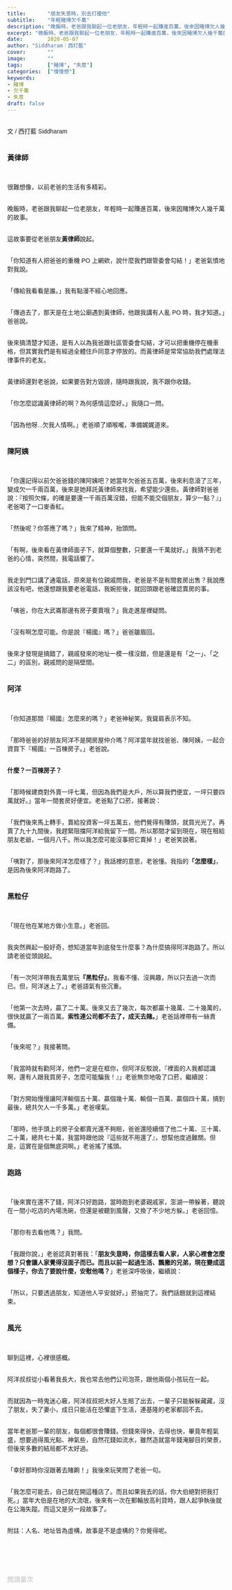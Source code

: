 ```yaml
---
title:       "朋友失意時，別去打擾他"
subtitle:    "年輕賭博欠千萬"
description: "晚飯時，老爸跟我聊起一位老朋友，年輕時一起賺進百萬，後來因賭博欠人幾千萬的故事"
excerpt: "晚飯時，老爸跟我聊起一位老朋友，年輕時一起賺進百萬，後來因賭博欠人幾千萬的故事"
date:        2020-05-07
author: "Siddharam｜西打藍"
cover:       ""
image:       ""
tags:        ["賭博", "失意"]
categories:  ["慢慢想"]
keywords:
- 賭博
- 欠千萬
- 失意
draft: false
---
```


<article style="font-family: 'Noto Sans TC', '微軟正黑體', sans-serif; font-weight: 300;">

<br>文 / 西打藍 Siddharam<br><br>

<h3 class="article-h1-color">黃律師</h3><br>

很難想像，以前老爸的生活有多精彩。<br><br>

晚飯時，老爸跟我聊起一位老朋友，年輕時一起賺進百萬，後來因賭博欠人幾千萬的故事。<br><br>

這故事要從老爸朋友<b>黃律師</b>說起。<br><br>

「你知道有人把爸爸的重機 PO 上網欸，說什麼我們跟管委會勾結！」老爸氣憤地對我說。<br><br>

「傳給我看看是誰。」我有點漫不經心地回應。<br><br>

「傳過去了，那天是在土地公廟遇到黃律師，他跟我講有人亂 PO 時，我才知道。」爸爸說。<br><br>

後來搞清楚才知道，是有人以為我爸跟社區管委會勾結，才可以把重機停在機車格，但其實我們是有經過全體住戶同意才停放的。而黃律師是常常協助我們處理法律事件的老友。<br><br>

黃律師還對老爸說，如果要告對方毀謗，隨時跟我說，我不跟你收錢。<br><br>

「你怎麼認識黃律師的啊？為何感情這麼好。」我隨口一問。<br><br>

「因為他呀...欠我人情啊。」老爸順了順喉嚨，準備娓娓道來。<br><br>

<h3 class="article-h1-color">陳阿姨</h3><br>

「你還記得以前欠爸爸錢的陳阿姨吧？她當年欠爸爸五百萬，後來利息滾了三年，變成欠一千兩百萬，後來是她拜託黃律師來找我，希望能少還些。黃律師對爸爸說：『按照欠條，的確是要還一千兩百萬沒錯，但能不能交個朋友，算少一點？』」老爸喝了一口麥香紅。<br><br>

「然後呢？你答應了嗎？」我來了精神，抬頭問。<br><br>

「有啊，後來看在黃律師面子下，就算個整數，只要還一千萬就好。」我猜不到老爸的心情，突然間，我電話響了。<br><br>

我走到門口講了通電話，原來是有位親戚問我，老爸是不是有間套房出售？我說應該沒有吧，他還想跟我要老爸電話，我婉拒後，就回頭跟老爸確認賣房的事。<br><br>

「咦爸，你在大武崙那邊有房子要賣哦？」我走進屋裡疑問。<br><br>

「沒有啊怎麼可能。你是說『楊國』嗎？」爸爸皺眉回。<br><br>

後來才發現是搞錯了，親戚發來的地址一模一樣沒錯，但是還是有「之一」、「之二」的區別，親戚問的是隔壁間。<br><br>

<h3 class="article-h1-color">阿洋</h3><br>

「你知道那間『楊國』怎麼來的嗎？」老爸神秘笑。我聳肩表示不知。<br><br>

「那時爸爸的好朋友阿洋不是開房屋仲介嗎？阿洋當年就找爸爸、陳阿姨，一起合資買下『楊國』一百棟房子。」老爸說。<br><br>

<b>什麼？一百棟房子？</b><br><br>

「那時候建商對外賣一坪七萬，但因為我們是大戶，所以算我們便宜，一坪只要四萬就好。」當年一間套房好便宜。老爸點了口菸，接著說：<br><br>

「我們後來馬上轉手，賣給投資客一坪五萬五，他們覺得有賺頭，就買光光了。再賣了九十九間後，我趕緊阻擋阿洋給我留下一間。所以那間才留到現在，現在租給朋友老爺，一個月八千。所以我怎麼可能沒事把它賣掉！」老爸笑說著。<br><br>

「咦對了，那後來阿洋怎麼樣了？」我話裡的意思，老爸懂。我指的<b>「怎麼樣」</b>，是因為後來阿洋跑路了。<br><br>

<h3 class="article-h1-color">黑粒仔</h3><br>

「現在他在某地方做小生意。」老爸回。<br><br>

我突然興起一股好奇，想知道當年到底發生什麼事？為什麼搞得阿洋跑路了。所以請老爸從頭說起。<br><br>

「有一次阿洋帶我去萬里玩<b>『黑粒仔』</b>，我看不懂、沒興趣，所以只去過一次而已。但，阿洋迷上了。」老爸語氣有些沉重。<br><br>

「他第一次去時，贏了二十萬。後來又去了幾次，每次都贏十幾萬、二十幾萬的，很快就贏了一兩百萬。<b>索性連公司都不去了，成天去賭。</b>」老爸話裡帶有一絲責備。<br><br>

「後來呢？」我接著問。<br><br>

「我當時就有勸阿洋，他們一定是在框你，但阿洋反駁說，『裡面的人我都認識啊，還有人跟我買房子，怎麼可能騙我！』」老爸無奈地吸了口菸，繼續說：<br><br>

「對方開始慢慢讓阿洋輸個五十萬、贏個幾十萬、輸個一百萬、贏個四十萬，搞到最後，總共欠人一千多萬。」老爸嘆氣。<br><br>

「那時，他手頭上的房子全都賣光還不夠賠，爸爸還陸續借了他二十萬、三十萬、二十萬，總共七十萬，我當時跟他說『這些就不用還了』，想幫他度過難關。但是，這實在是個無底洞啊。」老爸搖了搖頭。<br><br>

<h3 class="article-h1-color">跑路</h3><br>

「後來實在還不了錢，阿洋只好跑路，當時跑到老婆親戚家，澎湖一帶躲著，聽說在一間小吃店的內場洗碗，但還是被聽到風聲，又換了不少地方躲。」老爸回憶。<br><br>

「那你有去看他嗎？」我問。<br><br>

「我跟你說，」老爸認真對著我：「<b>朋友失意時，你這樣去看人家，人家心裡會怎麼想？只會讓人家覺得沒面子而已。而且以前一起過生活、飄撇的兄弟，現在變成這個樣子，你去了要說什麼，安慰他嗎？</b>」老爸深呼吸後，繼續說：<br><br>

「所以，只要透過朋友，知道他人平安就好。」菸抽完了。我們話題就到這裡結束。<br><br>

<h3 class="article-h1-color">風光</h3><br>

聊到這裡，心裡很感概。<br><br>

阿洋叔叔從小看著我長大，我也常去他們公司泡茶，跟他兩個小孩玩在一起。<br><br>

而就因為一時鬼迷心竅，阿洋叔叔把大好人生賠了出去，一輩子只能躲躲藏藏，沒了朋友，失了妻小，成日只能活在恐懼底下生活，連基隆的老家都回不去。<br><br>

當年老爸那一輩的朋友，每個都很會賺錢。但錢來得快，去得也快，畢竟年輕氣盛，想要過得風光點、神氣些，自然花錢如流水，雖然造就當年錢淹腳目的榮景，但後來多數的結局都不太好過。<br><br>

「幸好那時你沒跟著去賭齁！」我後來玩笑問了老爸一句。<br><br>

「我怎麼可能去，自己就在開這種店了。而且如果我去的話，你大伯絕對把我打死。」當年大伯是在地的大流氓，後來有一次在郵輪放高利貸時，跟人起爭執後就在公海失蹤。而這又是另一段故事了。<br><br>


附註：人名、地址皆為虛構，故事是不是虛構的？你覺得呢。<br><br>

<br><br><br>

</article>

<div style="color: #bfbfbf; font-size: 15px;" id="busuanzi_container_page_pv">
  閱讀量<span id="busuanzi_value_page_pv"></span>次
</div>

<script src="../../js/post.js"></script>




